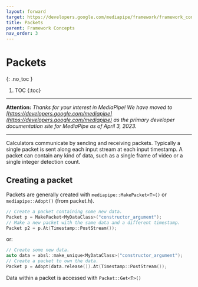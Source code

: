 ```yaml
---
layout: forward
target: https://developers.google.com/mediapipe/framework/framework_concepts/packets
title: Packets
parent: Framework Concepts
nav_order: 3
---
```


# Packets
{: .no_toc }

1. TOC
{:toc}
---

**Attention:** *Thanks for your interest in MediaPipe! We have moved to
[https://developers.google.com/mediapipe](https://developers.google.com/mediapipe)
as the primary developer documentation site for MediaPipe as of April 3, 2023.*

----

Calculators communicate by sending and receiving packets. Typically a single
packet is sent along each input stream at each input timestamp. A packet can
contain any kind of data, such as a single frame of video or a single integer
detection count.

## Creating a packet

Packets are generally created with `mediapipe::MakePacket<T>()` or
`mediapipe::Adopt()` (from packet.h).

```c++
// Create a packet containing some new data.
Packet p = MakePacket<MyDataClass>("constructor_argument");
// Make a new packet with the same data and a different timestamp.
Packet p2 = p.At(Timestamp::PostStream());
```

or:

```c++
// Create some new data.
auto data = absl::make_unique<MyDataClass>("constructor_argument");
// Create a packet to own the data.
Packet p = Adopt(data.release()).At(Timestamp::PostStream());
```

Data within a packet is accessed with `Packet::Get<T>()`
